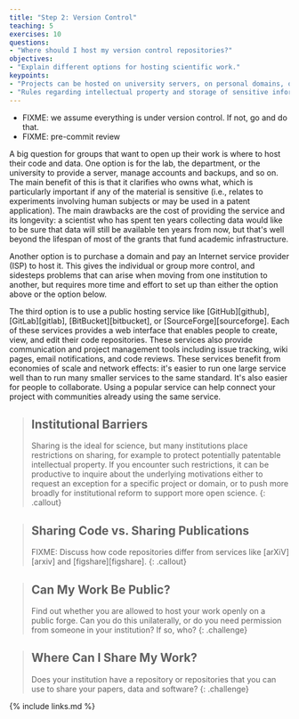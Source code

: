 ```yaml
---
title: "Step 2: Version Control"
teaching: 5
exercises: 10
questions:
- "Where should I host my version control repositories?"
objectives:
- "Explain different options for hosting scientific work."
keypoints:
- "Projects can be hosted on university servers, on personal domains, or on public forges."
- "Rules regarding intellectual property and storage of sensitive information apply no matter where code and data are hosted."
---
```


*   FIXME: we assume everything is under version control.  If not, go and do that.
*   FIXME: pre-commit review

A big question for groups that want to open up their work is where to
host their code and data.  One option is for the lab, the department, or the
university to provide a server, manage accounts and backups, and so on.  The
main benefit of this is that it clarifies who owns what, which is particularly
important if any of the material is sensitive (i.e., relates to experiments
involving human subjects or may be used in a patent application).  The main
drawbacks are the cost of providing the service and its longevity: a scientist
who has spent ten years collecting data would like to be sure that data will
still be available ten years from now, but that's well beyond the lifespan of
most of the grants that fund academic infrastructure.

Another option is to purchase a domain and pay an Internet service provider
(ISP) to host it.  This gives the individual or group more control, and
sidesteps problems that can arise when moving from one institution to another,
but requires more time and effort to set up than either the option above or the
option below.

The third option is to use a public hosting service like
[GitHub][github], [GitLab][gitlab], [BitBucket][bitbucket], or
[SourceForge][sourceforge].  Each of these services provides a web
interface that enables people to create, view, and edit their code
repositories.  These services also provide communication and project
management tools including issue tracking, wiki pages, email
notifications, and code reviews.  These services benefit from
economies of scale and network effects: it's easier to run one large
service well than to run many smaller services to the same standard.
It's also easier for people to collaborate.  Using a popular service
can help connect your project with communities already using the same
service.

> ## Institutional Barriers
>
> Sharing is the ideal for science,
> but many institutions place restrictions on sharing,
> for example to protect potentially patentable intellectual property.
> If you encounter such restrictions,
> it can be productive to inquire about the underlying motivations
> either to request an exception for a specific project or domain,
> or to push more broadly for institutional reform to support more open science.
{: .callout}

> ## Sharing Code vs. Sharing Publications
>
> FIXME:  Discuss how code repositories
> differ from services like [arXiV][arxiv] and [figshare][figshare].
{: .callout}

> ## Can My Work Be Public?
>
> Find out whether you are allowed to host your work openly on a public forge.
> Can you do this unilaterally,
> or do you need permission from someone in your institution?
> If so, who?
{: .challenge}

> ## Where Can I Share My Work?
>
> Does your institution have a repository or repositories that you can
> use to share your papers, data and software?
{: .challenge}

{% include links.md %}
